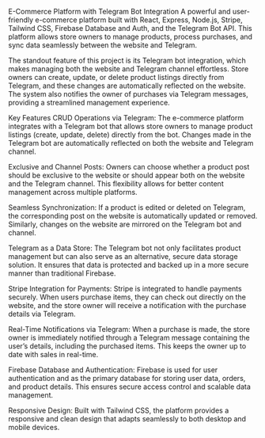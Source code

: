 
E-Commerce Platform with Telegram Bot Integration
A powerful and user-friendly e-commerce platform built with React, Express, Node.js, Stripe, Tailwind CSS, Firebase Database and Auth, and the Telegram Bot API. This platform allows store owners to manage products, process purchases, and sync data seamlessly between the website and Telegram.

The standout feature of this project is its Telegram bot integration, which makes managing both the website and Telegram channel effortless. Store owners can create, update, or delete product listings directly from Telegram, and these changes are automatically reflected on the website. The system also notifies the owner of purchases via Telegram messages, providing a streamlined management experience.

Key Features
CRUD Operations via Telegram:
The e-commerce platform integrates with a Telegram bot that allows store owners to manage product listings (create, update, delete) directly from the bot. Changes made in the Telegram bot are automatically reflected on both the website and Telegram channel.

Exclusive and Channel Posts:
Owners can choose whether a product post should be exclusive to the website or should appear both on the website and the Telegram channel. This flexibility allows for better content management across multiple platforms.

Seamless Synchronization:
If a product is edited or deleted on Telegram, the corresponding post on the website is automatically updated or removed. Similarly, changes on the website are mirrored on the Telegram bot and channel.

Telegram as a Data Store:
The Telegram bot not only facilitates product management but can also serve as an alternative, secure data storage solution. It ensures that data is protected and backed up in a more secure manner than traditional Firebase.

Stripe Integration for Payments:
Stripe is integrated to handle payments securely. When users purchase items, they can check out directly on the website, and the store owner will receive a notification with the purchase details via Telegram.

Real-Time Notifications via Telegram:
When a purchase is made, the store owner is immediately notified through a Telegram message containing the user’s details, including the purchased items. This keeps the owner up to date with sales in real-time.

Firebase Database and Authentication:
Firebase is used for user authentication and as the primary database for storing user data, orders, and product details. This ensures secure access control and scalable data management.

Responsive Design:
Built with Tailwind CSS, the platform provides a responsive and clean design that adapts seamlessly to both desktop and mobile devices.

